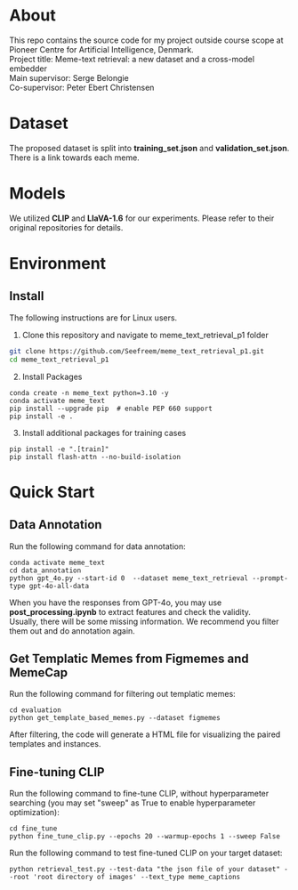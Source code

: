 # About 
This repo contains the source code for my project outside course scope at Pioneer Centre for Artificial Intelligence, Denmark.  
Project title: Meme-text retrieval: a new dataset and a cross-model embedder  
Main supervisor: Serge Belongie   
Co-supervisor: Peter Ebert Christensen  

# Dataset
The proposed dataset is split into **training_set.json** and **validation_set.json**. There is a link towards each meme. 

# Models
We utilized **CLIP** and **LlaVA-1.6** for our experiments. Please refer to their original repositories for details.  
# Environment

## Install

The following instructions are for Linux users.

1. Clone this repository and navigate to meme_text_retrieval_p1 folder
```bash
git clone https://github.com/Seefreem/meme_text_retrieval_p1.git
cd meme_text_retrieval_p1
```

2. Install Packages
```Shell
conda create -n meme_text python=3.10 -y
conda activate meme_text
pip install --upgrade pip  # enable PEP 660 support
pip install -e .
```

3. Install additional packages for training cases
```Shell
pip install -e ".[train]"
pip install flash-attn --no-build-isolation
```

# Quick Start
## Data Annotation
Run the following command for data annotation:
```Shell
conda activate meme_text
cd data_annotation
python gpt_4o.py --start-id 0  --dataset meme_text_retrieval --prompt-type gpt-4o-all-data
```
When you have the responses from GPT-4o, you may use **post_processing.ipynb** to extract features and check the validity.   
Usually, there will be some missing information. We recommend you filter them out and do annotation again.


## Get Templatic Memes from Figmemes and MemeCap
Run the following command for filtering out templatic memes:
```Shell
cd evaluation
python get_template_based_memes.py --dataset figmemes 
```
After filtering, the code will generate a HTML file for visualizing the paired templates and instances.

## Fine-tuning CLIP
Run the following command to fine-tune CLIP, without hyperparameter searching (you may set "sweep" as True to enable hyperparameter optimization):
```Shell
cd fine_tune
python fine_tune_clip.py --epochs 20 --warmup-epochs 1 --sweep False 
```
Run the following command to test fine-tuned CLIP on your target dataset:
```Shell
python retrieval_test.py --test-data "the json file of your dataset" --root 'root directory of images' --text_type meme_captions  
```

